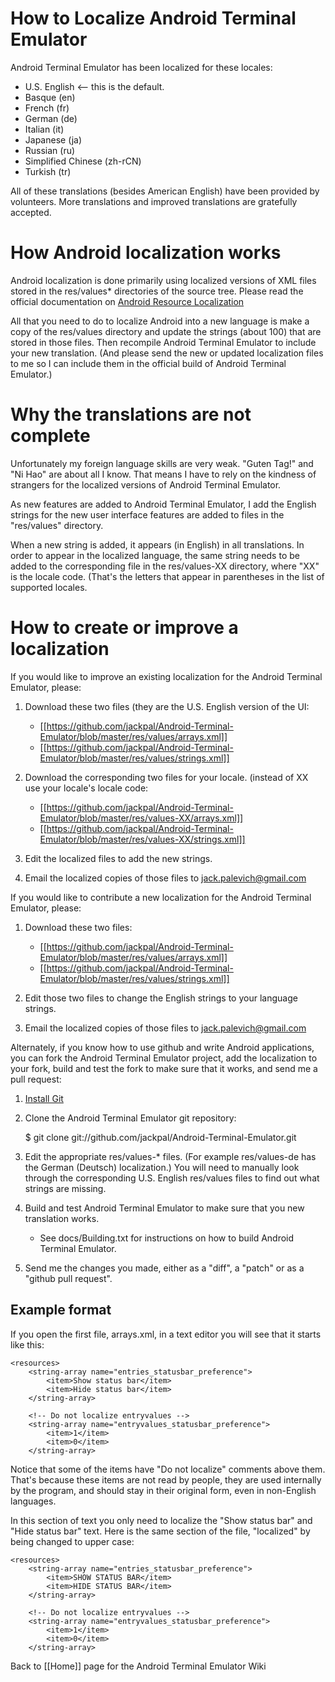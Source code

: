 # How to Localize Android Terminal Emulator

Android Terminal Emulator has been localized for these locales:

+ U.S. English <-- this is the default.
+ Basque (en)
+ French (fr)
+ German (de)
+ Italian (it)
+ Japanese (ja)
+ Russian (ru)
+ Simplified Chinese (zh-rCN)
+ Turkish (tr)

All of these translations (besides American English) have been provided by volunteers. More translations and improved translations are gratefully accepted.

# How Android localization works

Android localization is done primarily using localized versions of XML files stored in the res/values* directories of the source tree. Please read the official documentation on [Android Resource Localization](http://developer.android.com/guide/topics/resources/localization.html)

All that you need to do to localize Android into a new language is make a copy of the res/values directory and update the strings (about 100) that are stored in those files. Then recompile Android Terminal Emulator to include your new translation. (And please send the new or updated localization files to me so I can include them in the official build of Android Terminal Emulator.) 

# Why the translations are not complete

Unfortunately my foreign language skills are very weak. "Guten Tag!" and "Ni Hao" are about all I know. That means I have to rely on the kindness of strangers for the localized versions of Android Terminal Emulator.

As new features are added to Android Terminal Emulator, I add the English strings for the new user interface features are added to files in the "res/values" directory.

When a new string is added, it appears (in English) in all translations. In order to appear in the localized language, the same string needs to be added to the corresponding file in the res/values-XX directory, where "XX" is the locale code. (That's the letters that appear in parentheses in the list of supported locales.  

# How to create or improve a localization

If you would like to improve an existing localization for the Android Terminal Emulator, please:

1. Download these two files (they are the U.S. English version of the UI:

    * [[https://github.com/jackpal/Android-Terminal-Emulator/blob/master/res/values/arrays.xml]]
    * [[https://github.com/jackpal/Android-Terminal-Emulator/blob/master/res/values/strings.xml]]

2. Download the corresponding two files for your locale. (instead of XX use your locale's locale code:

    * [[https://github.com/jackpal/Android-Terminal-Emulator/blob/master/res/values-XX/arrays.xml]]
    * [[https://github.com/jackpal/Android-Terminal-Emulator/blob/master/res/values-XX/strings.xml]]

3. Edit the localized files to add the new strings.
4. Email the localized copies of those files to jack.palevich@gmail.com

If you would like to contribute a new localization for the Android Terminal Emulator, please:

1. Download these two files:

    * [[https://github.com/jackpal/Android-Terminal-Emulator/blob/master/res/values/arrays.xml]]
    * [[https://github.com/jackpal/Android-Terminal-Emulator/blob/master/res/values/strings.xml]]

2. Edit those two files to change the English strings to your language strings.
3. Email the localized copies of those files to jack.palevich@gmail.com

Alternately, if you know how to use github and write Android applications, you can fork the Android Terminal Emulator project, add the localization to your fork, build and test the fork to make sure that it works, and send me a pull request:

1. [Install Git](http://git-scm.com/)
2. Clone the Android Terminal Emulator git repository:

    $ git clone git://github.com/jackpal/Android-Terminal-Emulator.git

3. Edit the appropriate res/values-* files. (For example res/values-de has the German (Deutsch) localization.) You will need to manually look through the corresponding U.S. English res/values files to find out what strings are missing.

4. Build and test Android Terminal Emulator to make sure that you new translation works.

    + See docs/Building.txt for instructions on how to build Android Terminal Emulator.

5. Send me the changes you made, either as a "diff", a "patch" or as a "github pull request".

## Example format

If you open the first file, arrays.xml, in a text editor you will see that it starts like this:

    <resources>
        <string-array name="entries_statusbar_preference">
            <item>Show status bar</item>
            <item>Hide status bar</item>
        </string-array>

        <!-- Do not localize entryvalues -->
        <string-array name="entryvalues_statusbar_preference">
            <item>1</item>
            <item>0</item>
        </string-array>

Notice that some of the items have "Do not localize" comments above them. That's because these items are not read by people, they are used internally by the program, and should stay in their original form, even in non-English languages.

In this section of text you only need to localize the "Show status bar" and "Hide status bar" text. Here is the same section of the file, "localized" by being changed to upper case:

    <resources>
        <string-array name="entries_statusbar_preference">
            <item>SHOW STATUS BAR</item>
            <item>HIDE STATUS BAR</item>
        </string-array>

        <!-- Do not localize entryvalues -->
        <string-array name="entryvalues_statusbar_preference">
            <item>1</item>
            <item>0</item>
        </string-array>

Back to [[Home]] page for the Android Terminal Emulator Wiki
